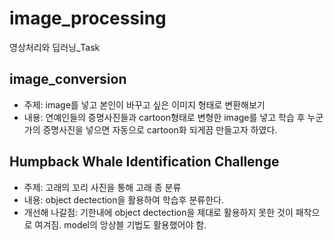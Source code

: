 # image_processing
영상처리와 딥러닝_Task 
## image_conversion
- 주제: image를 넣고 본인이 바꾸고 싶은 이미지 형태로 변환해보기
- 내용: 연예인들의 증명사진들과 cartoon형태로 변형한 image를 넣고 학습 후 누군가의 증명사진을 넣으면 자동으로 cartoon화 되게끔 만들고자 하였다.

## Humpback Whale Identification Challenge
- 주제: 고래의 꼬리 사진을 통해 고래 종 분류
- 내용: object dectection을 활용하여 학습후 분류한다.
- 개선해 나갈점: 기한내에 object dectection을 제대로 활용하지 못한 것이 패착으로 여겨짐. model의 앙상블 기법도 활용했어야 함.
